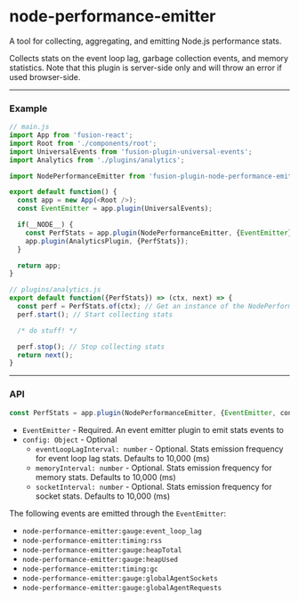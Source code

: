 # node-performance-emitter

A tool for collecting, aggregating, and emitting Node.js performance stats.

Collects stats on the event loop lag, garbage collection events, and memory statistics.  Note that this plugin is server-side only and will throw an error if used browser-side.

---

### Example

```js
// main.js
import App from 'fusion-react';
import Root from './components/root';
import UniversalEvents from 'fusion-plugin-universal-events';
import Analytics from './plugins/analytics';

import NodePerformanceEmitter from 'fusion-plugin-node-performance-emitter';

export default function() {
  const app = new App(<Root />);
  const EventEmitter = app.plugin(UniversalEvents);

  if(__NODE__) {
    const PerfStats = app.plugin(NodePerformanceEmitter, {EventEmitter});
    app.plugin(AnalyticsPlugin, {PerfStats});
  }

  return app;
}

// plugins/analytics.js
export default function({PerfStats}) => (ctx, next) => {
  const perf = PerfStats.of(ctx); // Get an instance of the NodePerformanceEmitter
  perf.start(); // Start collecting stats

  /* do stuff! */

  perf.stop(); // Stop collecting stats
  return next();
}
```

---

### API

```js
const PerfStats = app.plugin(NodePerformanceEmitter, {EventEmitter, config})
```

- `EventEmitter` - Required. An event emitter plugin to emit stats events to
- `config: Object` - Optional
  - `eventLoopLagInterval: number` - Optional. Stats emission frequency for event loop lag stats. Defaults to 10,000 (ms)
  - `memoryInterval: number` - Optional. Stats emission frequency for memory stats. Defaults to 10,000 (ms)
  - `socketInterval: number` - Optional. Stats emission frequency for socket stats. Defaults to 10,000 (ms)

The following events are emitted through the `EventEmitter`:

- `node-performance-emitter:gauge:event_loop_lag`
- `node-performance-emitter:timing:rss`
- `node-performance-emitter:gauge:heapTotal`
- `node-performance-emitter:gauge:heapUsed`
- `node-performance-emitter:timing:gc`
- `node-performance-emitter:gauge:globalAgentSockets`
- `node-performance-emitter:gauge:globalAgentRequests`


